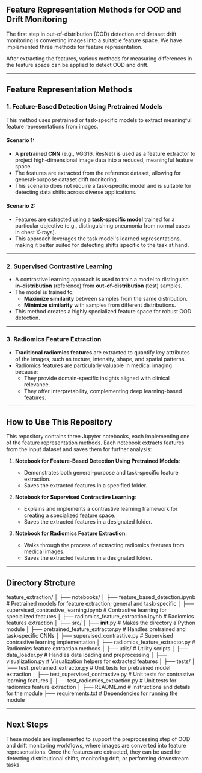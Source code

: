 ## Feature Representation Methods for OOD and Drift Monitoring

The first step in out-of-distribution (OOD) detection and dataset drift monitoring is converting images into a suitable feature space. We have implemented three methods for feature representation.

After extracting the features, various methods for measuring differences in the feature space can be applied to detect OOD and drift. 

---

## Feature Representation Methods

### 1. Feature-Based Detection Using Pretrained Models
This method uses pretrained or task-specific models to extract meaningful feature representations from images.

#### Scenario 1:
- A **pretrained CNN** (e.g., VGG16, ResNet) is used as a feature extractor to project high-dimensional image data into a reduced, meaningful feature space.
- The features are extracted from the reference dataset, allowing for general-purpose dataset drift monitoring.
- This scenario does not require a task-specific model and is suitable for detecting data shifts across diverse applications.

#### Scenario 2:
- Features are extracted using a **task-specific model** trained for a particular objective (e.g., distinguishing pneumonia from normal cases in chest X-rays).
- This approach leverages the task model's learned representations, making it better suited for detecting shifts specific to the task at hand.

---

### 2. Supervised Contrastive Learning
- A contrastive learning approach is used to train a model to distinguish **in-distribution** (reference) from **out-of-distribution** (test) samples.
- The model is trained to:
  - **Maximize similarity** between samples from the same distribution.
  - **Minimize similarity** with samples from different distributions.
- This method creates a highly specialized feature space for robust OOD detection.

---

### 3. Radiomics Feature Extraction
- **Traditional radiomics features** are extracted to quantify key attributes of the images, such as texture, intensity, shape, and spatial patterns.
- Radiomics features are particularly valuable in medical imaging because:
  - They provide domain-specific insights aligned with clinical relevance.
  - They offer interpretability, complementing deep learning-based features.

---

## How to Use This Repository

This repository contains three Jupyter notebooks, each implementing one of the feature representation methods. Each notebook extracts features from the input dataset and saves them for further analysis:

1. **Notebook for Feature-Based Detection Using Pretrained Models**:
   - Demonstrates both general-purpose and task-specific feature extraction.
   - Saves the extracted features in a specified folder.

2. **Notebook for Supervised Contrastive Learning**:
   - Explains and implements a contrastive learning framework for creating a specialized feature space.
   - Saves the extracted features in a designated folder.

3. **Notebook for Radiomics Feature Extraction**:
   - Walks through the process of extracting radiomics features from medical images.
   - Saves the extracted features in a designated folder.


---

## Directory Strcture 

feature_extraction/
│
├── notebooks/
│   ├── feature_based_detection.ipynb      # Pretrained models for feature extraction; general and task-specific 
│   ├── supervised_contrastive_learning.ipynb # Contrastive learning for specialized features
│   ├── radiomics_feature_extraction.ipynb # Radiomics features extraction
│
├── src/
│   ├── __init__.py                       # Makes the directory a Python module
│   ├── pretrained_feature_extractor.py   # Handles pretrained and task-specific CNNs
│   ├── supervised_contrastive.py         # Supervised contrastive learning implementation
│   ├── radiomics_feature_extractor.py    # Radiomics feature extraction methods
│   ├── utils/                            # Utility scripts
│       ├── data_loader.py                # Handles data loading and preprocessing
│       ├── visualization.py             # Visualization helpers for extracted features
│
├── tests/
│   ├── test_pretrained_extractor.py      # Unit tests for pretrained model extraction
│   ├── test_supervised_contrastive.py    # Unit tests for contrastive learning features
│   ├── test_radiomics_extraction.py      # Unit tests for radiomics feature extraction
│
├── README.md                             # Instructions and details for the module
├── requirements.txt                      # Dependencies for running the module


---
## Next Steps
These models are implemented to support the preprocessing step of OOD and drift monitoring workflows, where images are converted into feature representations. Once the features are extracted, they can be used for detecting distributional shifts, monitoring drift, or performing downstream tasks.


